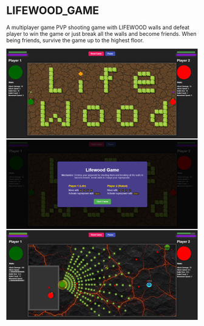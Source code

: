 ﻿# LIFEWOOD_GAME

A multiplayer game PVP shooting game with LIFEWOOD walls and defeat player to win the game or just break all the walls and become friends. When being friends, survive the game up to the highest floor.

![Preview](assets/preview1.png)
![Preview](assets/preview3.png)
![Preview](assets/preview2.png)

